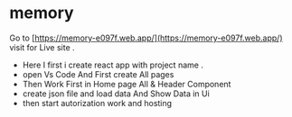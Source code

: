 # memory 
Go to [https://memory-e097f.web.app/](https://memory-e097f.web.app/) visit for Live site .

* Here  I  first i create react app with project name .
*  open Vs Code And First create All pages 
* Then Work First in Home page All & Header Component
* create json file and load data And Show Data in Ui 
*  then start autorization work and hosting
